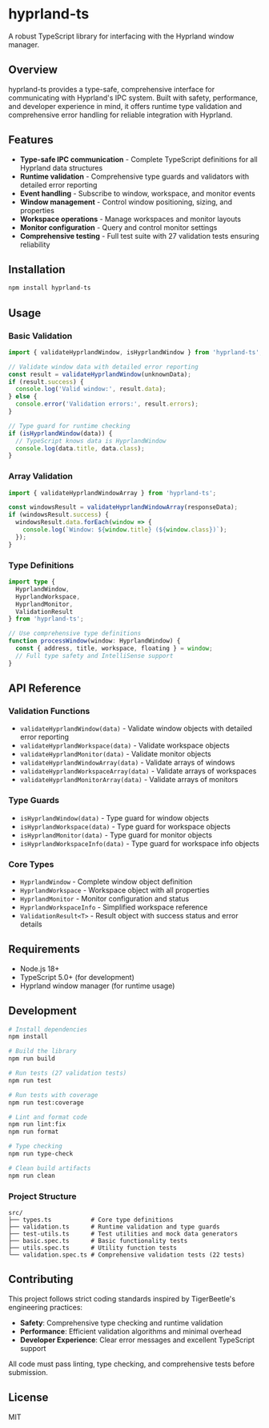 # hyprland-ts

A robust TypeScript library for interfacing with the Hyprland window manager.

## Overview

hyprland-ts provides a type-safe, comprehensive interface for communicating with Hyprland's IPC system. Built with safety, performance, and developer experience in mind, it offers runtime type validation and comprehensive error handling for reliable integration with Hyprland.

## Features

- **Type-safe IPC communication** - Complete TypeScript definitions for all Hyprland data structures
- **Runtime validation** - Comprehensive type guards and validators with detailed error reporting
- **Event handling** - Subscribe to window, workspace, and monitor events
- **Window management** - Control window positioning, sizing, and properties
- **Workspace operations** - Manage workspaces and monitor layouts
- **Monitor configuration** - Query and control monitor settings
- **Comprehensive testing** - Full test suite with 27 validation tests ensuring reliability

## Installation

```bash
npm install hyprland-ts
```

## Usage

### Basic Validation

```typescript
import { validateHyprlandWindow, isHyprlandWindow } from 'hyprland-ts';

// Validate window data with detailed error reporting
const result = validateHyprlandWindow(unknownData);
if (result.success) {
  console.log('Valid window:', result.data);
} else {
  console.error('Validation errors:', result.errors);
}

// Type guard for runtime checking
if (isHyprlandWindow(data)) {
  // TypeScript knows data is HyprlandWindow
  console.log(data.title, data.class);
}
```

### Array Validation

```typescript
import { validateHyprlandWindowArray } from 'hyprland-ts';

const windowsResult = validateHyprlandWindowArray(responseData);
if (windowsResult.success) {
  windowsResult.data.forEach(window => {
    console.log(`Window: ${window.title} (${window.class})`);
  });
}
```

### Type Definitions

```typescript
import type { 
  HyprlandWindow, 
  HyprlandWorkspace, 
  HyprlandMonitor,
  ValidationResult 
} from 'hyprland-ts';

// Use comprehensive type definitions
function processWindow(window: HyprlandWindow) {
  const { address, title, workspace, floating } = window;
  // Full type safety and IntelliSense support
}
```

## API Reference

### Validation Functions

- `validateHyprlandWindow(data)` - Validate window objects with detailed error reporting
- `validateHyprlandWorkspace(data)` - Validate workspace objects
- `validateHyprlandMonitor(data)` - Validate monitor objects
- `validateHyprlandWindowArray(data)` - Validate arrays of windows
- `validateHyprlandWorkspaceArray(data)` - Validate arrays of workspaces
- `validateHyprlandMonitorArray(data)` - Validate arrays of monitors

### Type Guards

- `isHyprlandWindow(data)` - Type guard for window objects
- `isHyprlandWorkspace(data)` - Type guard for workspace objects
- `isHyprlandMonitor(data)` - Type guard for monitor objects
- `isHyprlandWorkspaceInfo(data)` - Type guard for workspace info objects

### Core Types

- `HyprlandWindow` - Complete window object definition
- `HyprlandWorkspace` - Workspace object with all properties
- `HyprlandMonitor` - Monitor configuration and status
- `HyprlandWorkspaceInfo` - Simplified workspace reference
- `ValidationResult<T>` - Result object with success status and error details

## Requirements

- Node.js 18+
- TypeScript 5.0+ (for development)
- Hyprland window manager (for runtime usage)

## Development

```bash
# Install dependencies
npm install

# Build the library
npm run build

# Run tests (27 validation tests)
npm run test

# Run tests with coverage
npm run test:coverage

# Lint and format code
npm run lint:fix
npm run format

# Type checking
npm run type-check

# Clean build artifacts
npm run clean
```

### Project Structure

```
src/
├── types.ts           # Core type definitions
├── validation.ts      # Runtime validation and type guards
├── test-utils.ts      # Test utilities and mock data generators
├── basic.spec.ts      # Basic functionality tests
├── utils.spec.ts      # Utility function tests
└── validation.spec.ts # Comprehensive validation tests (22 tests)
```

## Contributing

This project follows strict coding standards inspired by TigerBeetle's engineering practices:

- **Safety**: Comprehensive type checking and runtime validation
- **Performance**: Efficient validation algorithms and minimal overhead
- **Developer Experience**: Clear error messages and excellent TypeScript support

All code must pass linting, type checking, and comprehensive tests before submission.

## License

MIT
